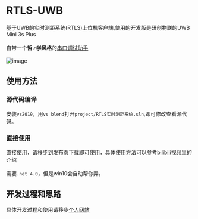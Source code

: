 # RTLS-UWB
基于UWB的实时测距系统(RTLS)上位机客户端,使用的开发版是研创物联的UWB Mini 3s Plus<br><br>
自带一个**哲♂学风格**的[串口调试助手](https://github.com/cs3cx4g/RTLS-UWB/blob/master/img/port.png)<br>
<br>
![image](https://github.com/cs3cx4g/RTLS-UWB/blob/master/img/main.png) <br>

## 使用方法
### 源代码编译
安装`vs2019`，用`vs blend`打开`project/RTLS实时测距系统.sln`,即可修改查看源代码。
### 直接使用
直接使用，请移步到[发布页](https://github.com/cs3cx4g/RTLS-UWB/releases)下载即可使用，具体使用方法可以参考[bilibili视频](https://www.bilibili.com/video/BV1V7411k7Pb/)里的介绍<br><br>
需要`.net 4.0`，但是win10会自动帮你弄。

## 开发过程和思路
具体开发过程和使用请移步[个人网站](https://www.cs3cx4g.cn/2020/01/23/%E5%9F%BA%E4%BA%8EUWB%E7%9A%84%E5%AE%A4%E5%86%85%E4%B8%89%E7%BB%B4%E5%AE%9A%E4%BD%8D/)